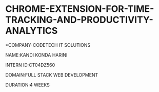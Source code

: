 # CHROME-EXTENSION-FOR-TIME-TRACKING-AND-PRODUCTIVITY-ANALYTICS

*COMPANY-CODETECH IT SOLUTIONS

NAME:KANDI KONDA HARINI

INTERN ID:CT04DZ560

DOMAIN:FULL STACK WEB DEVELOPMENT

DURATION:4 WEEKS
